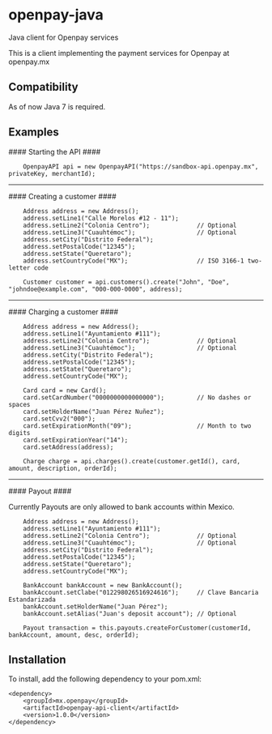 openpay-java
===============

Java client for Openpay services

This is a client implementing the payment services for Openpay at openpay.mx

Compatibility
----------------

As of now Java 7 is required.

Examples
----------------

#### Starting the API ####

		OpenpayAPI api = new OpenpayAPI("https://sandbox-api.openpay.mx", privateKey, merchantId);
	
- - -

#### Creating a customer ####

		Address address = new Address();
		address.setLine1("Calle Morelos #12 - 11");
		address.setLine2("Colonia Centro");				// Optional
		address.setLine3("Cuauhtémoc");					// Optional
		address.setCity("Distrito Federal");
        address.setPostalCode("12345");	
        address.setState("Queretaro");
        address.setCountryCode("MX");					// ISO 3166-1 two-letter code
        		    
		Customer customer = api.customers().create("John", "Doe", "johndoe@example.com", "000-000-0000", address);

- - -

#### Charging a customer ####

		Address address = new Address();
		address.setLine1("Ayuntamiento #111");
		address.setLine2("Colonia Centro");				// Optional
		address.setLine3("Cuauhtémoc");					// Optional
		address.setCity("Distrito Federal");
        address.setPostalCode("12345");	
        address.setState("Queretaro");
        address.setCountryCode("MX");
		
		Card card = new Card();
		card.setCardNumber("0000000000000000");			// No dashes or spaces
        card.setHolderName("Juan Pérez Nuñez");
        card.setCvv2("000");
        card.setExpirationMonth("09");					// Month to two digits
        card.setExpirationYear("14");
        card.setAddress(address);
		
		Charge charge = api.charges().create(customer.getId(), card, amount, description, orderId);
	    
- - -

#### Payout ####

Currently Payouts are only allowed to bank accounts within Mexico.

		Address address = new Address();
		address.setLine1("Ayuntamiento #111");
		address.setLine2("Colonia Centro");				// Optional
		address.setLine3("Cuauhtémoc");					// Optional
		address.setCity("Distrito Federal");
        address.setPostalCode("12345");	
        address.setState("Queretaro");
        address.setCountryCode("MX");
		
		BankAccount bankAccount = new BankAccount();
	  	bankAccount.setClabe("012298026516924616");		// Clave Bancaria Estandarizada
        bankAccount.setHolderName("Juan Pérez");
        bankAccount.setAlias("Juan's deposit account");	// Optional
				
		Payout transaction = this.payouts.createForCustomer(customerId, bankAccount, amount, desc, orderId);


Installation
----------------

To install, add the following dependency to your pom.xml:

	<dependency>
		<groupId>mx.openpay</groupId>
		<artifactId>openpay-api-client</artifactId>
		<version>1.0.0</version>
	</dependency>



